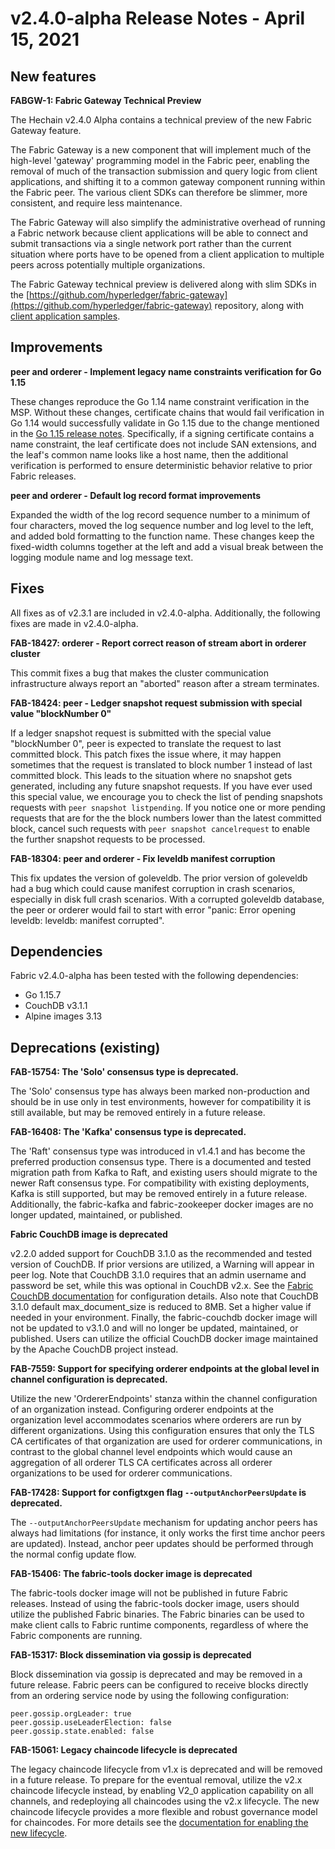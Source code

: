 v2.4.0-alpha Release Notes - April 15, 2021
===========================================

New features
------------

**FABGW-1: Fabric Gateway Technical Preview**

The Hechain v2.4.0 Alpha contains a technical preview of the new Fabric Gateway feature.

The Fabric Gateway is a new component that will implement much of the high-level 'gateway' programming model in the Fabric peer,
enabling the removal of much of the transaction submission and query logic from client applications, and shifting it to a common gateway component running within the Fabric peer.
The various client SDKs can therefore be slimmer, more consistent, and require less maintenance.


The Fabric Gateway will also simplify the administrative overhead of running a Fabric network because client applications
will be able to connect and submit transactions via a single network port rather than the current situation where ports
have to be opened from a client application to multiple peers across potentially multiple organizations.

The Fabric Gateway technical preview is delivered along with slim SDKs in the [https://github.com/hyperledger/fabric-gateway](https://github.com/hyperledger/fabric-gateway) repository,
along with [client application samples](https://github.com/hyperledger/fabric-gateway/tree/main/samples).


Improvements
------------

**peer and orderer - Implement legacy name constraints verification for Go 1.15**

These changes reproduce the Go 1.14 name constraint verification in the MSP.
Without these changes, certificate chains that would fail verification in Go 1.14 would
successfully validate in Go 1.15 due to the change mentioned in the [Go 1.15 release notes](https://golang.org/doc/go1.15#commonname).
Specifically, if a signing certificate contains a name constraint, the leaf certificate
does not include SAN extensions, and the leaf's common name looks like a host name,
then the additional verification is performed to ensure deterministic behavior relative
to prior Fabric releases.

**peer and orderer - Default log record format improvements**

Expanded the width of the log record sequence number to a minimum of four characters,
moved the log sequence number and log level to the left,
and added bold formatting to the function name.
These changes keep the fixed-width columns together at the left
and add a visual break between the logging module name and log message text.


Fixes
-----
All fixes as of v2.3.1 are included in v2.4.0-alpha. Additionally, the following fixes are made in v2.4.0-alpha.

  **FAB-18427: orderer - Report correct reason of stream abort in orderer cluster**

This commit fixes a bug that makes the cluster communication infrastructure
always report an "aborted" reason after a stream terminates.


**FAB-18424: peer - Ledger snapshot request submission with special value "blockNumber 0"**

If a ledger snapshot request is submitted with the special value "blockNumber 0", peer is expected to translate the request to last committed block.
This patch fixes the issue where, it may happen sometimes that the request is translated to block number 1 instead of last committed block.
This leads to the situation where no snapshot gets generated, including any future snapshot requests.
If you have ever used this special value, we encourage you to check the list of pending snapshots requests with `peer snapshot listpending`.
If you notice one or more pending requests that are for the the block numbers lower than the latest committed block, cancel such requests with `peer snapshot cancelrequest` to enable the further snapshot requests to be processed.

**FAB-18304: peer and orderer - Fix leveldb manifest corruption**

This fix updates the version of goleveldb. The prior version of goleveldb had a bug which
could cause manifest corruption in crash scenarios, especially in disk full crash scenarios.
With a corrupted goleveldb database, the peer or orderer would fail to start with error
"panic: Error opening leveldb: leveldb: manifest corrupted".


Dependencies
------------
Fabric v2.4.0-alpha has been tested with the following dependencies:
* Go 1.15.7
* CouchDB v3.1.1
* Alpine images 3.13

Deprecations (existing)
-----------------------

**FAB-15754: The 'Solo' consensus type is deprecated.**

The 'Solo' consensus type has always been marked non-production and should be in
use only in test environments, however for compatibility it is still available,
but may be removed entirely in a future release.

**FAB-16408: The 'Kafka' consensus type is deprecated.**

The 'Raft' consensus type was introduced in v1.4.1 and has become the preferred
production consensus type.  There is a documented and tested migration path from
Kafka to Raft, and existing users should migrate to the newer Raft consensus type.
For compatibility with existing deployments, Kafka is still supported,
but may be removed entirely in a future release.
Additionally, the fabric-kafka and fabric-zookeeper docker images are no longer updated, maintained, or published.

**Fabric CouchDB image is deprecated**

v2.2.0 added support for CouchDB 3.1.0 as the recommended and tested version of CouchDB.
If prior versions are utilized, a Warning will appear in peer log.
Note that CouchDB 3.1.0 requires that an admin username and password be set,
while this was optional in CouchDB v2.x. See the
[Fabric CouchDB documentation](https://hyperledger-fabric.readthedocs.io/en/v2.2.0/couchdb_as_state_database.html#couchdb-configuration)
for configuration details.
Also note that CouchDB 3.1.0 default max_document_size is reduced to 8MB. Set a higher value if needed in your environment.
Finally, the fabric-couchdb docker image will not be updated to v3.1.0 and will no longer be updated, maintained, or published.
Users can utilize the official CouchDB docker image maintained by the Apache CouchDB project instead.

**FAB-7559: Support for specifying orderer endpoints at the global level in channel configuration is deprecated.**

Utilize the new 'OrdererEndpoints' stanza within the channel configuration of an organization instead.
Configuring orderer endpoints at the organization level accommodates
scenarios where orderers are run by different organizations. Using
this configuration ensures that only the TLS CA certificates of that organization
are used for orderer communications, in contrast to the global channel level endpoints which
would cause an aggregation of all orderer TLS CA certificates across
all orderer organizations to be used for orderer communications.

**FAB-17428: Support for configtxgen flag `--outputAnchorPeersUpdate` is deprecated.**

The `--outputAnchorPeersUpdate` mechanism for updating anchor peers has always had
limitations (for instance, it only works the first time anchor peers are updated).
Instead, anchor peer updates should be performed through the normal config update flow.

**FAB-15406: The fabric-tools docker image is deprecated**

The fabric-tools docker image will not be published in future Fabric releases.
Instead of using the fabric-tools docker image, users should utilize the
published Fabric binaries. The Fabric binaries can be used to make client calls
to Fabric runtime components, regardless of where the Fabric components are running.

**FAB-15317: Block dissemination via gossip is deprecated**

Block dissemination via gossip is deprecated and may be removed in a future release.
Fabric peers can be configured to receive blocks directly from an ordering service
node by using the following configuration:
```
peer.gossip.orgLeader: true
peer.gossip.useLeaderElection: false
peer.gossip.state.enabled: false
```

**FAB-15061: Legacy chaincode lifecycle is deprecated**

The legacy chaincode lifecycle from v1.x is deprecated and will be removed
in a future release. To prepare for the eventual removal, utilize the v2.x
chaincode lifecycle instead, by enabling V2_0 application capability on all
channels, and redeploying all chaincodes using the v2.x lifecycle. The new
chaincode lifecycle provides a more flexible and robust governance model
for chaincodes. For more details see the
[documentation for enabling the new lifecycle](https://hyperledger-fabric.readthedocs.io/en/release-2.2/enable_cc_lifecycle.html).
